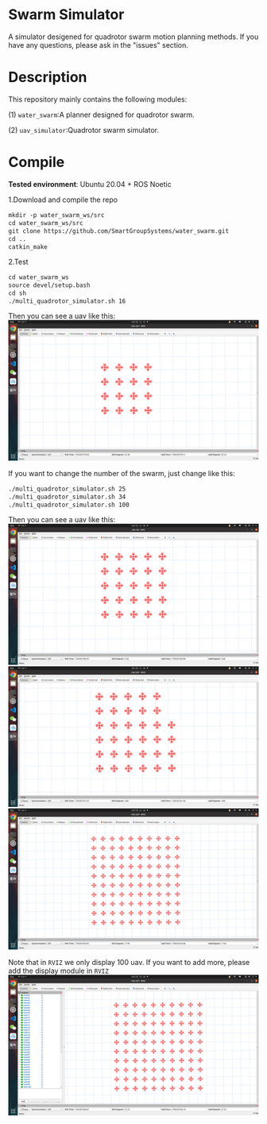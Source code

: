 # Swarm Simulator
A simulator desigened for quadrotor swarm motion planning methods. If you have any questions, please ask in the "issues" section.

# Description
This repository mainly contains the following modules: 

(1) ```water_swarm```:A planner designed for quadrotor swarm. 

(2) ```uav_simulator```:Quadrotor swarm simulator. 



# Compile
__Tested environment__: Ubuntu 20.04 + ROS Noetic

1.Download and compile the repo

```
mkdir -p water_swarm_ws/src
cd water_swarm_ws/src
git clone https://github.com/SmartGroupSystems/water_swarm.git
cd ..
catkin_make
```

2.Test

```
cd water_swarm_ws
source devel/setup.bash
cd sh
./multi_quadrotor_simulator.sh 16
```

Then you can see a uav like this:
![simulator16](fig/simulator16.png)

If you want to change the number of the swarm, just change like this:
```
./multi_quadrotor_simulator.sh 25
./multi_quadrotor_simulator.sh 34
./multi_quadrotor_simulator.sh 100
```
Then you can see a uav like this:
![simulator25](fig/simulator25.png)
![simulator34](fig/simulator34.png)
![simulator100](fig/simulator100.png)

Note that in ```RVIZ``` we only display 100 uav. If you want to add more, please add the display module in ```RVIZ```
![rviz_disp](fig/rviz_disp.png)